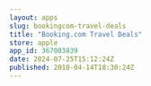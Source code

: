 ```yaml
---
layout: apps
slug: bookingcom-travel-deals
title: "Booking.com Travel Deals"
store: apple
app_id: 367003839
date: 2024-07-25T15:12:24Z
published: 2010-04-14T18:30:24Z
---
```


